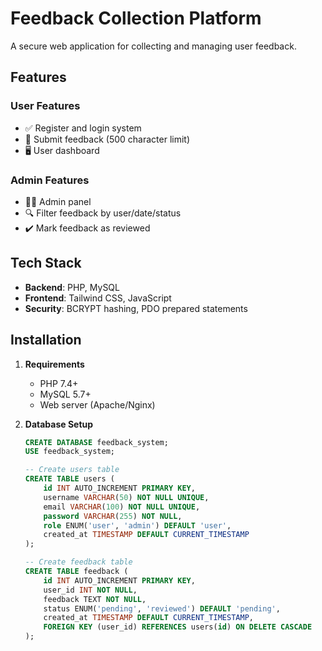 # Feedback Collection Platform

A secure web application for collecting and managing user feedback.

## Features

### User Features
- ✅ Register and login system
- 📝 Submit feedback (500 character limit)
- 🖥️ User dashboard

### Admin Features
- 👨‍💻 Admin panel
- 🔍 Filter feedback by user/date/status
- ✔️ Mark feedback as reviewed

## Tech Stack
- **Backend**: PHP, MySQL
- **Frontend**: Tailwind CSS, JavaScript
- **Security**: BCRYPT hashing, PDO prepared statements

## Installation

1. **Requirements**
   - PHP 7.4+
   - MySQL 5.7+
   - Web server (Apache/Nginx)

2. **Database Setup**
   ```sql
   CREATE DATABASE feedback_system;
   USE feedback_system;
   
   -- Create users table
   CREATE TABLE users (
       id INT AUTO_INCREMENT PRIMARY KEY,
       username VARCHAR(50) NOT NULL UNIQUE,
       email VARCHAR(100) NOT NULL UNIQUE,
       password VARCHAR(255) NOT NULL,
       role ENUM('user', 'admin') DEFAULT 'user',
       created_at TIMESTAMP DEFAULT CURRENT_TIMESTAMP
   );
   
   -- Create feedback table
   CREATE TABLE feedback (
       id INT AUTO_INCREMENT PRIMARY KEY,
       user_id INT NOT NULL,
       feedback TEXT NOT NULL,
       status ENUM('pending', 'reviewed') DEFAULT 'pending',
       created_at TIMESTAMP DEFAULT CURRENT_TIMESTAMP,
       FOREIGN KEY (user_id) REFERENCES users(id) ON DELETE CASCADE
   );
